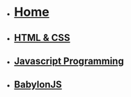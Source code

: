<!-- docs/_sidebar.md -->
<!-- updated 19/09/24 -->
* [<h1>Home</h1>](/)
* [<h2>HTML & CSS</h2>](Block_1/README.md)
* [<h2>Javascript Programming</h2>](Block_JS/README.md)
* [<h2>BabylonJS</h2>](Block_3/README.md)
<!-- Needs converting to typescript for 2024 revision
 * [<h2>Elements</h2>](Block_4/README.md)
-->
